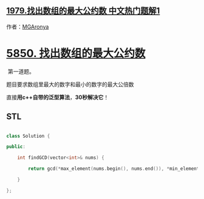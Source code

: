 ## [1979.找出数组的最大公约数 中文热门题解1](https://leetcode.cn/problems/find-greatest-common-divisor-of-array/solutions/100000/5850-zhao-chu-shu-zu-de-zui-da-gong-yue-rchib)

作者：[MGAronya](https://leetcode.cn/u/MGAronya)

# [5850. 找出数组的最大公约数](https://leetcode-cn.com/problems/find-greatest-common-divisor-of-array/)

​	第一道题。

题目要求数组里最大的数字和最小的数字的最大公倍数

直接**用c++自带的泛型算法**，**30秒解决它**！

## STL

```c++
class Solution {
public:
    int findGCD(vector<int>& nums) {
        return gcd(*max_element(nums.begin(), nums.end()), *min_element(nums.begin(), nums.end()));
    }
};
```
